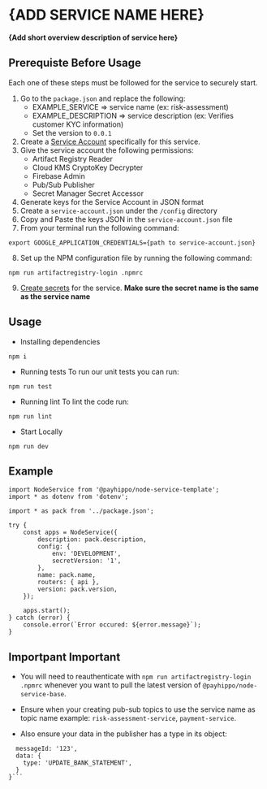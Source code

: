 # {ADD SERVICE NAME HERE} #

**{Add short overview description of service here}**

## Prerequiste Before Usage

Each one of these steps must be followed for the service to securely start.

1. Go to the `package.json` and replace the following:
    - EXAMPLE_SERVICE => service name (ex: risk-assessment)
    - EXAMPLE_DESCRIPTION => service description (ex: Verifies customer KYC information)
    - Set the version to `0.0.1`
2. Create a [Service Account](https://cloud.google.com/iam/docs/service-accounts) specifically for this service.
3. Give the service account the following permissions:
    - Artifact Registry Reader
    - Cloud KMS CryptoKey Decrypter
    - Firebase Admin
    - Pub/Sub Publisher
    - Secret Manager Secret Accessor
4. Generate keys for the Service Account in JSON format
5. Create a `service-account.json` under the `/config` directory
6. Copy and Paste the keys JSON in the `service-account.json` file
7. From your terminal run the following command:
```
export GOOGLE_APPLICATION_CREDENTIALS={path to service-account.json}
```
8. Set up the NPM configuration file by running the following command:
```
npm run artifactregistry-login .npmrc
```
9. [Create secrets](https://cloud.google.com/secret-manager) for the service. **Make sure the secret name is the same as the service name**


## Usage
* Installing dependencies
```
npm i
```

* Running tests
To run our unit tests you can run:

```
npm run test
```

* Running lint
To lint the code run:

```
npm run lint
```

* Start Locally
```
npm run dev
```

## Example
```
import NodeService from '@payhippo/node-service-template';
import * as dotenv from 'dotenv';

import * as pack from '../package.json';

try {
	const apps = NodeService({
		description: pack.description,
		config: {
			env: 'DEVELOPMENT',
			secretVersion: '1',
		},
		name: pack.name,
		routers: { api },
		version: pack.version,
	});

	apps.start();
} catch (error) {
	console.error(`Error occured: ${error.message}`);
}
```

## Importpant Important
- You will need to reauthenticate with `npm run artifactregistry-login .npmrc` whenever you want to pull the latest version of `@payhippo/node-service-base`.

- Ensure when your creating pub-sub topics to use the service name as topic name
 example: `risk-assessment-service`, `payment-service`.

- Also ensure your data in the publisher has a type in its object:
```{
  messageId: '123',
  data: {
    type: 'UPDATE_BANK_STATEMENT',
  }
}```